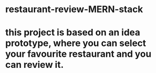 # restaurant-review-MERN-stack

# this project is based on an idea prototype, where you can select your favourite restaurant and you can review it. 
